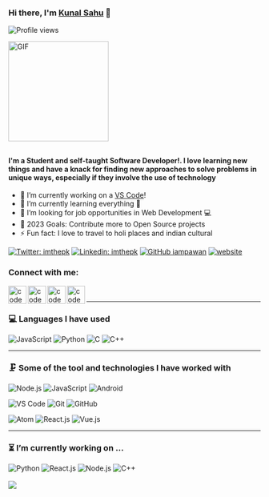 ### Hi there, I'm [Kunal Sahu](https://kunalsahuv.github.io/) 👋
![Profile views](https://gpvc.arturio.dev/kunalsahuv)

<img alt="GIF" height= 200 src="https://user-images.githubusercontent.com/44522024/95550376-68e7f880-0a26-11eb-8284-3ae06236dba1.gif" />

## <h4>I'm a Student and self-taught Software Developer!. I love learning new things and have a knack for finding new approaches to solve problems in unique ways, especially if they involve the use of technology</h4>

- 🔭 I’m currently working on a [VS Code][website]!
- 🌱 I’m currently learning everything 🤣
- 👯 I’m looking for job opportunities in Web Development 💻
- 🥅 2023 Goals: Contribute more to Open Source projects
- ⚡ Fun fact: I love to travel to holi places and indian cultural

[![Twitter: imthepk](https://img.shields.io/twitter/follow/kunalsahuv?style=social)](https://twitter.com/kunalsahuv)
[![Linkedin: imthepk](https://img.shields.io/badge/-Kunalsahuv-blue?style=flat-square&logo=Linkedin&logoColor=white&link=https://www.linkedin.com/in/kunalsahuv/)](https://www.linkedin.com/in/kunalsahuv/)
[![GitHub iampawan](https://img.shields.io/github/followers/Kunalsahuv?style=social)](https://github.com/kunalsahuv)
[![website](https://img.shields.io/badge/Portfolio-kunalsahuv-2648ff?style=flat-square&logo=google-chrome)](https://kunalsahuv.github.io/)

### Connect with me:

[<img align="left" alt="codeSTACKr | Twitter" width ="36px" src="https://img.icons8.com/color/48/000000/twitter--v2.png" />][twitter]
[<img align="left" alt="codeSTACKr | LinkedIn" width="36px" src="https://img.icons8.com/fluent/48/000000/linkedin.png" />][linkedin]
[<img align="left" alt="codeSTACKr | Instagram" width="36px" src="https://img.icons8.com/fluent/48/000000/instagram-new.png" />][instagram]
[<img align="left" alt="codeSTACKr | facebook" width="36px" src="https://img.icons8.com/fluent/48/000000/facebook-new.png" />][facebook]

<br/>

---
### 💻 Languages I have used

![JavaScript](https://img.shields.io/badge/-JavaScript-333333?style=flat&logo=javascript)
![Python](https://img.shields.io/badge/-Python-333333?style=flat&logo=python)
![C](https://img.shields.io/badge/-C-333333?style=flat&logo=c)
![C++](https://img.shields.io/badge/-C++-333333?style=flat&logo=c%2B%2B)
<br />

---

### 🗜 Some of the tool and technologies I have worked with

![Node.js](https://img.shields.io/badge/-Node.js-333333?style=flat&logo=node.js&logoColor=339933)
![JavaScript](https://img.shields.io/badge/-JavaScript-333333?style=flat&logo=javascript)
![Android](http://img.shields.io/badge/-Android-333333?style=flat&logo=android)

![VS Code](https://img.shields.io/badge/visualstudiocode-badge-blue.svg?logo=visual-studio-code)
![Git](https://img.shields.io/badge/-Git-333333?style=flat&logo=git&logoColor=F05032)
![GitHub](https://img.shields.io/badge/-GitHub-333333?style=flat&logo=github&logoColor=FFFFFF)

![Atom](https://img.shields.io/badge/-Atom-333333?style=flat&logo=atom)
![React.js](https://img.shields.io/badge/-React.js-333333?style=flat&logo=react)
![Vue.js](https://img.shields.io/badge/-Vue.js-333333?style=flat&logo=Vue)
<br/>

---

### ⏳ I’m currently working on ...

![Python](https://img.shields.io/badge/-Python-333333?style=flat&logo=python)
![React.js](https://img.shields.io/badge/-React.js-333333?style=flat&logo=react)
![Node.js](http://img.shields.io/badge/-Node.js-333333?style=flat&logo=node.js&logoColor=339933)
![C++](https://img.shields.io/badge/-C++-333333?style=flat&logo=c%2B%2B)
<br/>

<!-- ---
<img align="center" src="https://github-readme-stats.vercel.app/api?username=Ayush32&show_icons=true&theme=chartreuse-dark&line_height=27" alt="AnkitDroidGit github stats" /> -->

<!-- ## <img src="https://github.com/SamarpanCoder2002/SamarpanCoder2002/blob/main/Images_For_README/heart.png?raw=true" width=30px /> Github Streak Stats:-
# [![GitHub Streak](https://github-readme-streak-stats.herokuapp.com/?user=Ayush32&theme=chartreuse-dark)](https://github.com/Ayush32/github-readme-streak-stats) -->


<img align="center" src="https://github-readme-stats.vercel.app/api/top-langs/?username=Ayush32&layout=compact&theme=chartreuse-dark" />

[website]: https://kunalsahuv.github.io/-Portfolio/
[twitter]: https://twitter.com/
[youtube]: https://youtube.com/
[instagram]: https://www.instagram.com/kunalsahuv/
[linkedin]: https://www.linkedin.com/in/kunalsahuv/
[facebook]: https://www.facebook.com/kunalsahuv/



<!--
<h1><img src="https://media.giphy.com/media/hvRJCLFzcasrR4ia7z/giphy.gif" width="15px" height="25px">
Hello, I'm Kunal Sahu</h1>
<p>Welcome to my GitHub profile!</p><p>
  I’m a self-taught Software Developer specializing in crafting great web experiences. I love learning new things and have a knack for finding new approaches to solve problems in unique ways, especially if they involve the use of technology. I describe myself as a passionate developer who loves coding, open source, and the web platform.
</p>
<p>I have a strong background in Javascript and FrontEnd Development, have worked on a wide range of projects. A quick learner, I am always looking to learn new technologies and improve my skills.
.</p>

## Get in touch

<p><a href="https://www.linkedin.com/in/kunalsahuv/" target="_blank"><img alt="LinkedIn" src="https://img.shields.io/badge/LinkedIn-%230077B5.svg?&style=for-the-badge&logo=LinkedIn&logoColor=white"/></a>&nbsp;&nbsp;&nbsp;&nbsp;<a href="https://github.com/kunalsahuv" target="_blank"><img alt="Github" src="https://img.shields.io/badge/Github-%2312100E.svg?&style=for-the-badge&logo=Github&logoColor=white"/></a>&nbsp;&nbsp;&nbsp;&nbsp;<a href="mailto:kunalsahuv@gmail.com" target="_blank"><img alt="Gmail" src="https://img.shields.io/badge/Gmail-D14836?style=for-the-badge&logo=gmail&logoColor=white"/></a>
</p><br/>

<!-- trigger backend on profile visit -->
<img src="https://projects.akshayrathi.com/static-content/image/counter.svg" width="10px">

